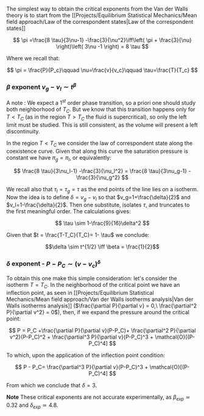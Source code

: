 The simplest way to obtain the critical exponents from the Van der Walls theory is to start from the [[Projects/Equilibrium Statistical Mechanics/Mean field approach/Law of the correspondent states|Law of the correspondent states]]

$$ \pi =\frac{8 \tau}{3\nu-1} -\frac{3}{\nu^2}\iff\left( \pi + \frac{3}{\nu} \right)\left( 3\nu -1 \right) = 8 \tau  $$

Where we recall that:

$$ \pi = \frac{P}{P_c}\qquad \nu=\frac{v}{v_c}\qquad \tau=\frac{T}{T_c} $$

### $\beta$ exponent $v_g-v_l \sim t^{\beta}$

A note : We expect a $1^{st}$ order phase transition, so a priori one should study both neighborhood of $T_C$. But we know that this transition happens only for $T<T_C$ (as in the region $T>T_C$ the fluid is supercritical), so only the left limit must be studied. This is still consistent, as the volume will present a left discontinuity.

In the region $T<T_C$ we consider the law of correspondent state along the coexistence curve. Given that along this curve the saturation pressure is constant we have $\pi_g = \pi_l$, or equivalently:

$$ \frac{8 \tau}{3\nu_l-1} -\frac{3}{\nu_l^2} = \frac{8 \tau}{3\nu_g-1} -\frac{3}{\nu_g^2} $$

We recall also that $\tau_l = \tau_g =\tau$ as the end points of the line lies on a isotherm.
Now the idea is to define $\delta = v_g -v_l$ so that $v_g=1+\frac{\delta}{2}$ and $v_l=1-\frac{\delta}{2}$. Then one substitute, isolates $\tau$, and truncates to the first meaningful order.
The calculations gives:

$$ \tau \sim 1-\frac{9}{16}\delta^2 $$

Given that $t = \frac{T-T_C}{T_C}= 1- \tau$ we conclude:

$$\delta \sim t^{1/2} \iff \beta = \frac{1}{2}$$

### $\delta$ exponent - $P-P_C \sim (v-v_c)^{\delta}$

To obtain this one make this simple consideration: let's consider the isotherm $T=T_C$. In the neighborhood of the critical point we have an inflection point, as seen in [[Projects/Equilibrium Statistical Mechanics/Mean field approach/Van der Walls isotherms analysis|Van der Walls isotherms analysis]] ($\frac{\partial P}{\partial v} = 0,\ \frac{\partial^2 P}{\partial v^2} = 0$), then, if we expand the pressure around the critical point:

$$ P = P_C +\frac{\partial P}{\partial v}(P-P_C)+ \frac{\partial^2 P}{\partial v^2}(P-P_C)^2 + \frac{\partial^3 P}{\partial v}(P-P_C)^3 + \mathcal{O}[(P-P_C)^4] $$

To which, upon the application of the inflection point condition:

$$ P - P_C=  \frac{\partial^3 P}{\partial v}(P-P_C)^3 + \mathcal{O}[(P-P_C)^4] $$

From which we conclude that $\delta =3$.

**Note** These critical exponents are not accurate experimentally, as $\beta_{exp} \simeq 0.32$ and $\delta_{exp} \simeq 4.8$.

